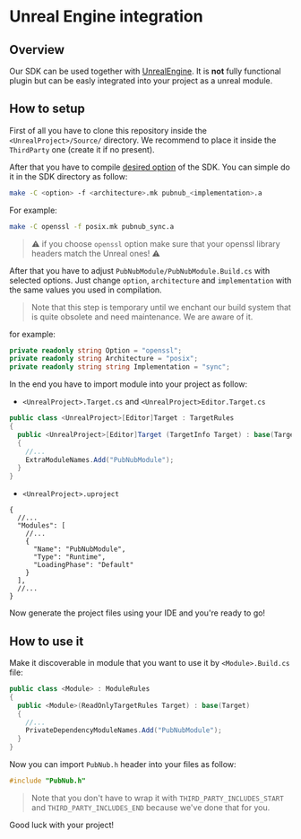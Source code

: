 # Unreal Engine integration

## Overview

Our SDK can be used together with [UnrealEngine](https://www.unrealengine.com/en-US). 
It is **not** fully functional plugin but can be easly integrated into your project as a unreal module.

## How to setup

First of all you have to clone this repository inside the `<UnrealProject>/Source/` directory. 
We recommend to place it inside the `ThirdParty` one (create it if no present). 

After that you have to compile [desired option](https://www.pubnub.com/docs/sdks/c-core#hello-world) of the SDK.
You can simple do it in the SDK directory as follow:
```sh
make -C <option> -f <architecture>.mk pubnub_<implementation>.a 
```

For example:

```sh
make -C openssl -f posix.mk pubnub_sync.a
```

> :warning: if you choose `openssl` option make sure that your openssl library headers match the Unreal ones! :warning:

After that you have to adjust `PubNubModule/PubNubModule.Build.cs` with selected options. 
Just change `option`, `architecture` and `implementation` with the same values you used in compilation. 

> Note that this step is temporary until we enchant our build system that is quite obsolete and need maintenance. We are aware of it.

for example:
```csharp 
private readonly string Option = "openssl";
private readonly string Architecture = "posix";
private readonly string string Implementation = "sync";
```

In the end you have to import module into your project as follow:

- `<UnrealProject>.Target.cs` and `<UnrealProject>Editor.Target.cs`
```csharp
public class <UnrealProject>[Editor]Target : TargetRules
{
  public <UnrealProject>[Editor]Target (TargetInfo Target) : base(Target)
  {
    //...
    ExtraModuleNames.Add("PubNubModule");
  }
}
```

- `<UnrealProject>.uproject`
```json5
{
  //...
  "Modules": [
    //...
    {
      "Name": "PubNubModule",
      "Type": "Runtime",
      "LoadingPhase": "Default"
    }
  ],
  //...
}
```

Now generate the project files using your IDE and you're ready to go!

## How to use it 

Make it discoverable in module that you want to use it by `<Module>.Build.cs` file:
```csharp
public class <Module> : ModuleRules
{
  public <Module>(ReadOnlyTargetRules Target) : base(Target)
  {
    //...
    PrivateDependencyModuleNames.Add("PubNubModule");
  }
}
```

Now you can import `PubNub.h` header into your files as follow:
```cpp
#include "PubNub.h" 
```

> Note that you don't have to wrap it with `THIRD_PARTY_INCLUDES_START` and `THIRD_PARTY_INCLUDES_END` because we've done that for you.


Good luck with your project!

